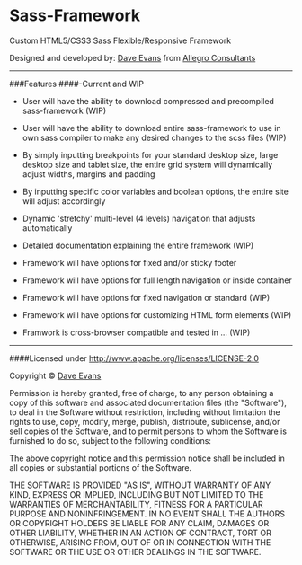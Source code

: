 Sass-Framework
==============

Custom HTML5/CSS3 Sass Flexible/Responsive Framework

Designed and developed by: [Dave Evans](http://www.daveevans.me) from [Allegro Consultants](http://www.allegroconsultants.com)

---------------------------
###Features
####-Current and WIP

- User will have the ability to download compressed and precompiled sass-framework (WIP)

- User will have the ability to download entire sass-framework to use in own sass compiler to make any desired changes to the scss files (WIP)

- By simply inputting breakpoints for your standard desktop size, large desktop size and tablet size, the entire grid system will dynamically adjust widths, margins and padding

- By inputting specific color variables and boolean options, the entire site will adjust accordingly

- Dynamic 'stretchy' multi-level (4 levels) navigation that adjusts automatically

- Detailed documentation explaining the entire framework (WIP)

- Framework will have options for fixed and/or sticky footer

- Framework will have options for full length navigation or inside container

- Framework will have options for fixed navigation or standard (WIP)

- Framework will have options for customizing HTML form elements (WIP)

- Framwork is cross-browser compatible and tested in ... (WIP)

---------------------------

####Licensed under http://www.apache.org/licenses/LICENSE-2.0

Copyright &copy; [Dave Evans](http://www.daveevans.me)

Permission is hereby granted, free of charge, to any person obtaining a copy of this software and associated documentation files (the "Software"), to deal in the Software without restriction, including without limitation the rights to use, copy, modify, merge, publish, distribute, sublicense, and/or sell copies of the Software, and to permit persons to whom the Software is furnished to do so, subject to the following conditions:

The above copyright notice and this permission notice shall be included in all copies or substantial portions of the Software.

THE SOFTWARE IS PROVIDED "AS IS", WITHOUT WARRANTY OF ANY KIND, EXPRESS OR IMPLIED, INCLUDING BUT NOT LIMITED TO THE WARRANTIES OF MERCHANTABILITY, FITNESS FOR A PARTICULAR PURPOSE AND NONINFRINGEMENT. IN NO EVENT SHALL THE AUTHORS OR COPYRIGHT HOLDERS BE LIABLE FOR ANY CLAIM, DAMAGES OR OTHER LIABILITY, WHETHER IN AN ACTION OF CONTRACT, TORT OR OTHERWISE, ARISING FROM, OUT OF OR IN CONNECTION WITH THE SOFTWARE OR THE USE OR OTHER DEALINGS IN THE SOFTWARE.
